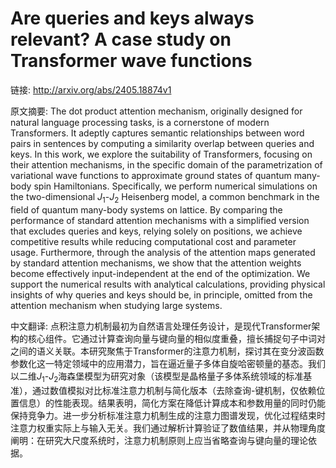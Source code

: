 # Are queries and keys always relevant? A case study on Transformer wave functions

链接: http://arxiv.org/abs/2405.18874v1

原文摘要:
The dot product attention mechanism, originally designed for natural language
processing tasks, is a cornerstone of modern Transformers. It adeptly captures
semantic relationships between word pairs in sentences by computing a
similarity overlap between queries and keys. In this work, we explore the
suitability of Transformers, focusing on their attention mechanisms, in the
specific domain of the parametrization of variational wave functions to
approximate ground states of quantum many-body spin Hamiltonians. Specifically,
we perform numerical simulations on the two-dimensional $J_1$-$J_2$ Heisenberg
model, a common benchmark in the field of quantum many-body systems on lattice.
By comparing the performance of standard attention mechanisms with a simplified
version that excludes queries and keys, relying solely on positions, we achieve
competitive results while reducing computational cost and parameter usage.
Furthermore, through the analysis of the attention maps generated by standard
attention mechanisms, we show that the attention weights become effectively
input-independent at the end of the optimization. We support the numerical
results with analytical calculations, providing physical insights of why
queries and keys should be, in principle, omitted from the attention mechanism
when studying large systems.

中文翻译:
点积注意力机制最初为自然语言处理任务设计，是现代Transformer架构的核心组件。它通过计算查询向量与键向量的相似度重叠，擅长捕捉句子中词对之间的语义关联。本研究聚焦于Transformer的注意力机制，探讨其在变分波函数参数化这一特定领域中的应用潜力，旨在逼近量子多体自旋哈密顿量的基态。我们以二维$J_1$-$J_2$海森堡模型为研究对象（该模型是晶格量子多体系统领域的标准基准），通过数值模拟对比标准注意力机制与简化版本（去除查询-键机制，仅依赖位置信息）的性能表现。结果表明，简化方案在降低计算成本和参数用量的同时仍能保持竞争力。进一步分析标准注意力机制生成的注意力图谱发现，优化过程结束时注意力权重实际上与输入无关。我们通过解析计算验证了数值结果，并从物理角度阐明：在研究大尺度系统时，注意力机制原则上应当省略查询与键向量的理论依据。
